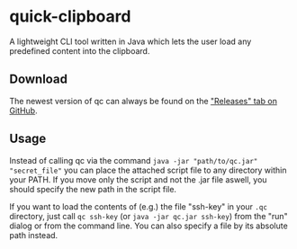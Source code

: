 # quick-clipboard
A lightweight CLI tool written in Java which lets the user load any predefined content into the clipboard.

## Download
The newest version of qc can always be found on the ["Releases" tab on GitHub](https://github.com/nwawrzyniak/quick-clipboard/releases).

## Usage
Instead of calling qc via the command ```java -jar "path/to/qc.jar" "secret_file"``` you can place the attached script file to any directory within your PATH. If you move only the script and not the .jar file aswell, you should specify the new path in the script file.

If you want to load the contents of (e.g.) the file "ssh-key" in your ```.qc``` directory, just call ```qc ssh-key``` (or ```java -jar qc.jar ssh-key```) from the "run" dialog or from the command line. You can also specify a file by its absolute path instead.
